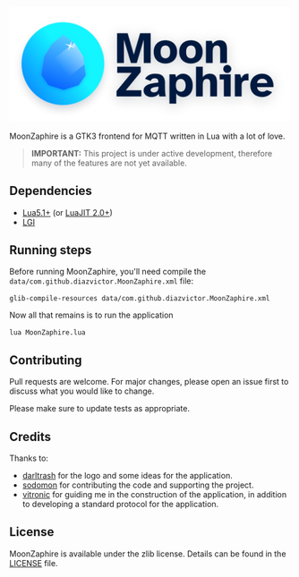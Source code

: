 <p align="center">
	<a href="https://github.com/diazvictor/MoonZaphire"><img src="https://github.com/diazvictor/MoonZaphire/raw/v3.0/logo.svg" alt="Logo"></a>
</p>

MoonZaphire is a GTK3 frontend for MQTT written in Lua with a lot of love.

> **IMPORTANT:** This project is under active development, therefore many 
> of the features are not yet available.

## Dependencies

- [Lua5.1+](https://www.lua.org/download.html) (or [LuaJIT 2.0+](https://luajit.org/))
- [LGI](https://github.com/pavouk/lgi)

## Running steps

Before running MoonZaphire, you'll need compile the `data/com.github.diazvictor.MoonZaphire.xml` file:

```
glib-compile-resources data/com.github.diazvictor.MoonZaphire.xml
```

Now all that remains is to run the application

```
lua MoonZaphire.lua
```

## Contributing

Pull requests are welcome. For major changes, please open an issue first to discuss what you would like to change.

Please make sure to update tests as appropriate.

## Credits

Thanks to:
- [darltrash](https://github.com/darltrash) for the logo and some ideas for the application.
- [sodomon](https://github.com/sodomon2) for contributing the code and supporting the project.
- [vitronic](https://gitlab.com/vitronic) for guiding me in the construction of the application, in addition to developing a standard protocol for the application.

## License

MoonZaphire is available under the zlib license. Details can be found in the [LICENSE](LICENSE) file.
